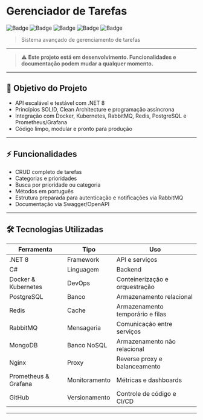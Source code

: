 ﻿# Gerenciador de Tarefas

![Badge](https://img.shields.io/badge/.NET-8-blue)
![Badge](https://img.shields.io/badge/Async--Await-green)
![Badge](https://img.shields.io/badge/SOLID-purple)
![Badge](https://img.shields.io/badge/Docker-lightgrey)
![Badge](https://img.shields.io/badge/Kubernetes-lightblue)

> Sistema avançado de gerenciamento de tarefas

---

> ⚠️ **Este projeto está em desenvolvimento. Funcionalidades e documentação podem mudar a qualquer momento.**

---

## 🎯 Objetivo do Projeto

- API escalável e testável com .NET 8
- Princípios SOLID, Clean Architecture e programação assíncrona
- Integração com Docker, Kubernetes, RabbitMQ, Redis, PostgreSQL e Prometheus/Grafana
- Código limpo, modular e pronto para produção

---

## ⚡ Funcionalidades

- CRUD completo de tarefas
- Categorias e prioridades
- Busca por prioridade ou categoria
- Métodos em português
- Estrutura preparada para autenticação e notificações via RabbitMQ
- Documentação via Swagger/OpenAPI

---

## 🛠 Tecnologias Utilizadas

| Ferramenta           | Tipo           | Uso                                 |
|----------------------|----------------|-------------------------------------|
| .NET 8               | Framework      | API e serviços                      |
| C#                   | Linguagem      | Backend                             |
| Docker & Kubernetes  | DevOps         | Conteinerização e orquestração      |
| PostgreSQL           | Banco          | Armazenamento relacional            |
| Redis                | Cache          | Armazenamento temporário e filas    |
| RabbitMQ             | Mensageria     | Comunicação entre serviços          |
| MongoDB              | Banco NoSQL    | Armazenamento não relacional        |
| Nginx                | Proxy          | Reverse proxy e balanceamento       |
| Prometheus & Grafana | Monitoramento  | Métricas e dashboards               |
| GitHub               | Versionamento  | Controle de código e CI/CD          |

---